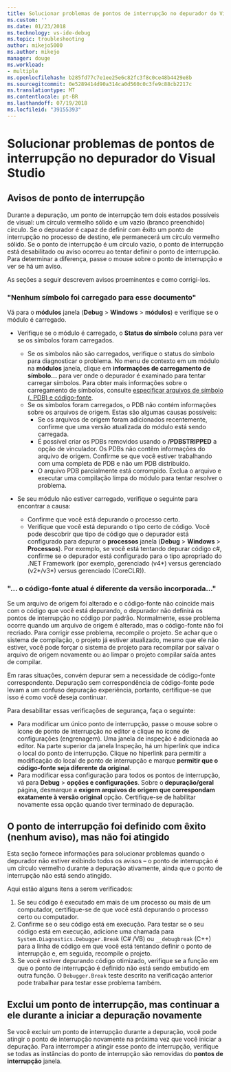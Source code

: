 ```yaml
---
title: Solucionar problemas de pontos de interrupção no depurador do Visual Studio | Microsoft Docs
ms.custom: ''
ms.date: 01/23/2018
ms.technology: vs-ide-debug
ms.topic: troubleshooting
author: mikejo5000
ms.author: mikejo
manager: douge
ms.workload:
- multiple
ms.openlocfilehash: b285fd77c7e1ee25e6c82fc3f8c0ce48b4429e8b
ms.sourcegitcommit: 0e5289414d90a314ca0d560c0c3fe9c88cb2217c
ms.translationtype: MT
ms.contentlocale: pt-BR
ms.lasthandoff: 07/19/2018
ms.locfileid: "39155393"
---
```

# <a name="troubleshoot-breakpoints-in-the-visual-studio-debugger"></a>Solucionar problemas de pontos de interrupção no depurador do Visual Studio

## <a name="breakpoint-warnings"></a>Avisos de ponto de interrupção

Durante a depuração, um ponto de interrupção tem dois estados possíveis de visual: um círculo vermelho sólido e um vazio (branco preenchido) círculo. Se o depurador é capaz de definir com êxito um ponto de interrupção no processo de destino, ele permanecerá um círculo vermelho sólido. Se o ponto de interrupção é um círculo vazio, o ponto de interrupção está desabilitado ou aviso ocorreu ao tentar definir o ponto de interrupção. Para determinar a diferença, passe o mouse sobre o ponto de interrupção e ver se há um aviso.

As seções a seguir descrevem avisos proeminentes e como corrigi-los. 

### <a name="no-symbols-have-been-loaded-for-this-document"></a>"Nenhum símbolo foi carregado para esse documento" 

Vá para o **módulos** janela (**Debug** > **Windows** > **módulos**) e verifique se o módulo é carregado.  
* Verifique se o módulo é carregado, o **Status do símbolo** coluna para ver se os símbolos foram carregados. 
  * Se os símbolos não são carregados, verifique o status do símbolo para diagnosticar o problema. No menu de contexto em um módulo na **módulos** janela, clique em **informações de carregamento de símbolo...**  para ver onde o depurador é examinado para tentar carregar símbolos. Para obter mais informações sobre o carregamento de símbolos, consulte [especificar arquivos de símbolo (. PDB) e código-fonte](../debugger/specify-symbol-dot-pdb-and-source-files-in-the-visual-studio-debugger.md).  
  * Se os símbolos foram carregados, o PDB não contém informações sobre os arquivos de origem. Estas são algumas causas possíveis: 
    * Se os arquivos de origem foram adicionados recentemente, confirme que uma versão atualizada do módulo está sendo carregada.  
    * É possível criar os PDBs removidos usando o **/PDBSTRIPPED** a opção de vinculador. Os PDBs não contêm informações do arquivo de origem. Confirme se que você estiver trabalhando com uma completa de PDB e não um PDB distribuído.  
    * O arquivo PDB parcialmente está corrompido. Exclua o arquivo e executar uma compilação limpa do módulo para tentar resolver o problema. 

* Se seu módulo não estiver carregado, verifique o seguinte para encontrar a causa: 
  * Confirme que você está depurando o processo certo. 
  * Verifique que você está depurando o tipo certo de código. Você pode descobrir que tipo de código que o depurador está configurado para depurar o **processos** janela (**Debug** > **Windows**  >  **Processos**). Por exemplo, se você está tentando depurar código c#, confirme se o depurador está configurado para o tipo apropriado do .NET Framework (por exemplo, gerenciado (v4\*) versus gerenciado (v2\*/v3\*) versus gerenciado (CoreCLR)). 

### <a name="-the-current-source-code-is-different-from-the-version-built-into"></a>"… o código-fonte atual é diferente da versão incorporada..." 

Se um arquivo de origem foi alterado e o código-fonte não coincide mais com o código que você está depurando, o depurador não definirá os pontos de interrupção no código por padrão. Normalmente, esse problema ocorre quando um arquivo de origem é alterado, mas o código-fonte não foi recriado. Para corrigir esse problema, recompile o projeto. Se achar que o sistema de compilação, o projeto já estiver atualizado, mesmo que ele não estiver, você pode forçar o sistema de projeto para recompilar por salvar o arquivo de origem novamente ou ao limpar o projeto compilar saída antes de compilar. 

Em raras situações, convém depurar sem a necessidade de código-fonte correspondente. Depuração sem correspondência de código-fonte pode levam a um confuso depuração experiência, portanto, certifique-se que isso é como você deseja continuar.  

Para desabilitar essas verificações de segurança, faça o seguinte: 
* Para modificar um único ponto de interrupção, passe o mouse sobre o ícone de ponto de interrupção no editor e clique no ícone de configurações (engrenagem). Uma janela de inspeção é adicionada ao editor. Na parte superior da janela Inspeção, há um hiperlink que indica o local do ponto de interrupção. Clique no hiperlink para permitir a modificação do local de ponto de interrupção e marque **permitir que o código-fonte seja diferente da original**.
* Para modificar essa configuração para todos os pontos de interrupção, vá para **Debug** > **opções e configurações**. Sobre o **depuração/geral** página, desmarque a **exigem arquivos de origem que correspondam exatamente à versão original** opção. Certifique-se de habilitar novamente essa opção quando tiver terminado de depuração. 

## <a name="the-breakpoint-was-successfully-set-no-warning-but-didnt-hit"></a>O ponto de interrupção foi definido com êxito (nenhum aviso), mas não foi atingido 

Esta seção fornece informações para solucionar problemas quando o depurador não estiver exibindo todos os avisos – o ponto de interrupção é um círculo vermelho durante a depuração ativamente, ainda que o ponto de interrupção não está sendo atingido. 

Aqui estão alguns itens a serem verificados: 
1. Se seu código é executado em mais de um processo ou mais de um computador, certifique-se de que você está depurando o processo certo ou computador.  
2. Confirme se o seu código está em execução. Para testar se o seu código está em execução, adicione uma chamada para `System.Diagnostics.Debugger.Break` (C# /VB) ou `__debugbreak` (C++) para a linha de código em que você está tentando definir o ponto de interrupção e, em seguida, recompile o projeto. 
3. Se você estiver depurando código otimizado, verifique se a função em que o ponto de interrupção é definido não está sendo embutido em outra função. O `Debugger.Break` teste descrito na verificação anterior pode trabalhar para testar esse problema também. 

## <a name="i-deleted-a-breakpoint-but-i-continue-to-hit-it-when-i-start-debugging-again"></a>Exclui um ponto de interrupção, mas continuar a ele durante a iniciar a depuração novamente 

Se você excluir um ponto de interrupção durante a depuração, você pode atingir o ponto de interrupção novamente na próxima vez que você iniciar a depuração. Para interromper a atingir esse ponto de interrupção, verifique se todas as instâncias do ponto de interrupção são removidas do **pontos de interrupção** janela.  

